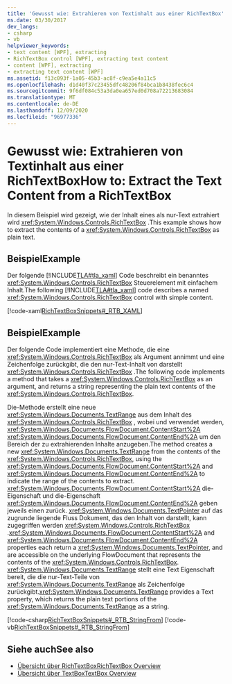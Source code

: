 ```yaml
---
title: 'Gewusst wie: Extrahieren von Textinhalt aus einer RichTextBox'
ms.date: 03/30/2017
dev_langs:
- csharp
- vb
helpviewer_keywords:
- text content [WPF], extracting
- RichTextBox control [WPF], extracting text content
- content [WPF], extracting
- extracting text content [WPF]
ms.assetid: f13c093f-1a05-45b3-ac8f-c9ea5e4a11c5
ms.openlocfilehash: d1d40f37c23455dfc48206f84bca1b8438fec6c4
ms.sourcegitcommit: 9f6df084c53a3da0ea657ed0d708a72213683084
ms.translationtype: MT
ms.contentlocale: de-DE
ms.lasthandoff: 12/09/2020
ms.locfileid: "96977336"
---
```

# <a name="how-to-extract-the-text-content-from-a-richtextbox"></a><span data-ttu-id="6b8db-102">Gewusst wie: Extrahieren von Textinhalt aus einer RichTextBox</span><span class="sxs-lookup"><span data-stu-id="6b8db-102">How to: Extract the Text Content from a RichTextBox</span></span>
<span data-ttu-id="6b8db-103">In diesem Beispiel wird gezeigt, wie der Inhalt eines als nur-Text extrahiert wird <xref:System.Windows.Controls.RichTextBox> .</span><span class="sxs-lookup"><span data-stu-id="6b8db-103">This example shows how to extract the contents of a <xref:System.Windows.Controls.RichTextBox> as plain text.</span></span>  
  
## <a name="example"></a><span data-ttu-id="6b8db-104">Beispiel</span><span class="sxs-lookup"><span data-stu-id="6b8db-104">Example</span></span>  
 <span data-ttu-id="6b8db-105">Der folgende [!INCLUDE[TLA#tla_xaml](../../../includes/tlasharptla-xaml-md.md)] Code beschreibt ein benanntes <xref:System.Windows.Controls.RichTextBox> Steuerelement mit einfachem Inhalt.</span><span class="sxs-lookup"><span data-stu-id="6b8db-105">The following [!INCLUDE[TLA#tla_xaml](../../../includes/tlasharptla-xaml-md.md)] code describes a named <xref:System.Windows.Controls.RichTextBox> control with simple content.</span></span>  
  
 [!code-xaml[RichTextBoxSnippets#_RTB_XAML](~/samples/snippets/csharp/VS_Snippets_Wpf/RichTextBoxSnippets/CSharp/Window1.xaml#_rtb_xaml)]  
  
## <a name="example"></a><span data-ttu-id="6b8db-106">Beispiel</span><span class="sxs-lookup"><span data-stu-id="6b8db-106">Example</span></span>  
 <span data-ttu-id="6b8db-107">Der folgende Code implementiert eine Methode, die eine <xref:System.Windows.Controls.RichTextBox> als Argument annimmt und eine Zeichenfolge zurückgibt, die den nur-Text-Inhalt von darstellt <xref:System.Windows.Controls.RichTextBox> .</span><span class="sxs-lookup"><span data-stu-id="6b8db-107">The following code implements a method that takes a <xref:System.Windows.Controls.RichTextBox> as an argument, and returns a string representing the plain text contents of the <xref:System.Windows.Controls.RichTextBox>.</span></span>  
  
 <span data-ttu-id="6b8db-108">Die-Methode erstellt eine neue <xref:System.Windows.Documents.TextRange> aus dem Inhalt des <xref:System.Windows.Controls.RichTextBox> , wobei und verwendet werden, <xref:System.Windows.Documents.FlowDocument.ContentStart%2A> <xref:System.Windows.Documents.FlowDocument.ContentEnd%2A> um den Bereich der zu extrahierenden Inhalte anzugeben.</span><span class="sxs-lookup"><span data-stu-id="6b8db-108">The method creates a new <xref:System.Windows.Documents.TextRange> from the contents of the <xref:System.Windows.Controls.RichTextBox>, using the <xref:System.Windows.Documents.FlowDocument.ContentStart%2A> and <xref:System.Windows.Documents.FlowDocument.ContentEnd%2A> to indicate the range of the contents to extract.</span></span>  <span data-ttu-id="6b8db-109"><xref:System.Windows.Documents.FlowDocument.ContentStart%2A> die-Eigenschaft und die-Eigenschaft <xref:System.Windows.Documents.FlowDocument.ContentEnd%2A> geben jeweils einen zurück. <xref:System.Windows.Documents.TextPointer> auf das zugrunde liegende Fluss Dokument, das den Inhalt von darstellt, kann zugegriffen werden <xref:System.Windows.Controls.RichTextBox> .</span><span class="sxs-lookup"><span data-stu-id="6b8db-109"><xref:System.Windows.Documents.FlowDocument.ContentStart%2A> and <xref:System.Windows.Documents.FlowDocument.ContentEnd%2A> properties each return a <xref:System.Windows.Documents.TextPointer>, and are accessible on the underlying FlowDocument that represents the contents of the <xref:System.Windows.Controls.RichTextBox>.</span></span>  <span data-ttu-id="6b8db-110"><xref:System.Windows.Documents.TextRange> stellt eine Text Eigenschaft bereit, die die nur-Text-Teile von <xref:System.Windows.Documents.TextRange> als Zeichenfolge zurückgibt.</span><span class="sxs-lookup"><span data-stu-id="6b8db-110"><xref:System.Windows.Documents.TextRange> provides a Text property, which returns the plain text portions of the <xref:System.Windows.Documents.TextRange> as a string.</span></span>  
  
 [!code-csharp[RichTextBoxSnippets#_RTB_StringFrom](~/samples/snippets/csharp/VS_Snippets_Wpf/RichTextBoxSnippets/CSharp/Window1.xaml.cs#_rtb_stringfrom)]
 [!code-vb[RichTextBoxSnippets#_RTB_StringFrom](~/samples/snippets/visualbasic/VS_Snippets_Wpf/RichTextBoxSnippets/visualbasic/window1.xaml.vb#_rtb_stringfrom)]  
  
## <a name="see-also"></a><span data-ttu-id="6b8db-111">Siehe auch</span><span class="sxs-lookup"><span data-stu-id="6b8db-111">See also</span></span>

- [<span data-ttu-id="6b8db-112">Übersicht über RichTextBox</span><span class="sxs-lookup"><span data-stu-id="6b8db-112">RichTextBox Overview</span></span>](richtextbox-overview.md)
- [<span data-ttu-id="6b8db-113">Übersicht über TextBox</span><span class="sxs-lookup"><span data-stu-id="6b8db-113">TextBox Overview</span></span>](textbox-overview.md)
